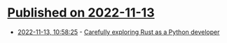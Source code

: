 # [Published on 2022-11-13](index.md)

* [2022-11-13, 10:58:25](https://news.ycombinator.com/item?id=33581901) - [Carefully exploring Rust as a Python developer](https://karimjedda.com/carefully-exploring-rust/)
